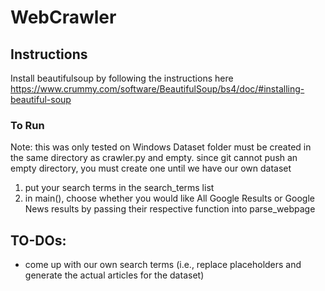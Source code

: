 # WebCrawler

## Instructions
Install beautifulsoup by following the instructions here https://www.crummy.com/software/BeautifulSoup/bs4/doc/#installing-beautiful-soup

### To Run
Note: this was only tested on Windows
Dataset folder must be created in the same directory as crawler.py and empty. since git cannot push an empty directory, you must create one until we have our own dataset
1. put your search terms in the search_terms list
2. in main(), choose whether you would like All Google Results or Google News results by passing their respective function into parse_webpage

## TO-DOs:
- come up with our own search terms (i.e., replace placeholders and generate the actual articles for the dataset)
